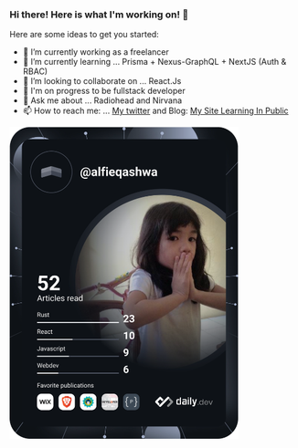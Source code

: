 ### Hi there! Here is what I'm working on! 👋


Here are some ideas to get you started:

- 🔭 I’m currently working as a freelancer
- 🌱 I’m currently learning ... Prisma + Nexus-GraphQL + NextJS (Auth & RBAC)
- 👯 I’m looking to collaborate on ... React.Js
- 🤔 I'm on progress to be fullstack developer
- 💬 Ask me about ... Radiohead and Nirvana
- 📫 How to reach me: ... [My twitter](https://twitter.com/alfieqashwa) and Blog: [My Site Learning In Public](https://www.alfieqashwa.me)


<a href="https://me-alfieqashwa.vercel.app"><img src="https://github.com/alfieqashwa/alfieqashwa/blob/master/devcard.svg" width="400" alt="Alfie Qashwa's Dev Card"/></a>
